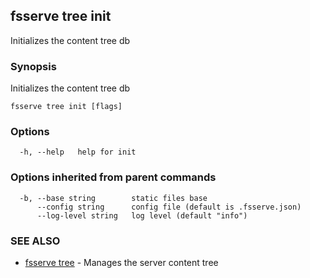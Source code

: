 ## fsserve tree init

Initializes the content tree db

### Synopsis

Initializes the content tree db

```
fsserve tree init [flags]
```

### Options

```
  -h, --help   help for init
```

### Options inherited from parent commands

```
  -b, --base string        static files base
      --config string      config file (default is .fsserve.json)
      --log-level string   log level (default "info")
```

### SEE ALSO

* [fsserve tree](fsserve_tree.md)	 - Manages the server content tree

